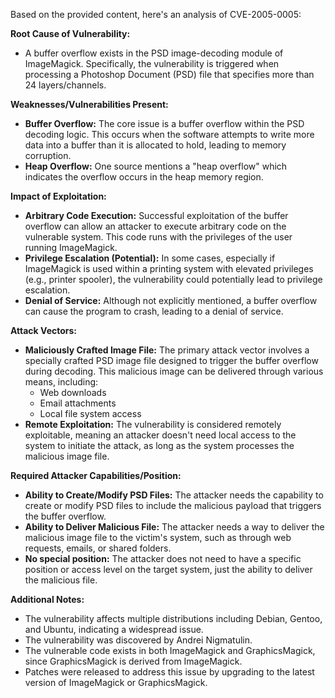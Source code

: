 Based on the provided content, here's an analysis of CVE-2005-0005:

**Root Cause of Vulnerability:**
- A buffer overflow exists in the PSD image-decoding module of ImageMagick. Specifically, the vulnerability is triggered when processing a Photoshop Document (PSD) file that specifies more than 24 layers/channels.

**Weaknesses/Vulnerabilities Present:**
- **Buffer Overflow:** The core issue is a buffer overflow within the PSD decoding logic. This occurs when the software attempts to write more data into a buffer than it is allocated to hold, leading to memory corruption.
- **Heap Overflow:** One source mentions a "heap overflow" which indicates the overflow occurs in the heap memory region.

**Impact of Exploitation:**
- **Arbitrary Code Execution:** Successful exploitation of the buffer overflow can allow an attacker to execute arbitrary code on the vulnerable system. This code runs with the privileges of the user running ImageMagick.
- **Privilege Escalation (Potential):** In some cases, especially if ImageMagick is used within a printing system with elevated privileges (e.g., printer spooler), the vulnerability could potentially lead to privilege escalation.
- **Denial of Service:** Although not explicitly mentioned, a buffer overflow can cause the program to crash, leading to a denial of service.

**Attack Vectors:**
- **Maliciously Crafted Image File:** The primary attack vector involves a specially crafted PSD image file designed to trigger the buffer overflow during decoding. This malicious image can be delivered through various means, including:
    - Web downloads
    - Email attachments
    - Local file system access
- **Remote Exploitation:**  The vulnerability is considered remotely exploitable, meaning an attacker doesn't need local access to the system to initiate the attack, as long as the system processes the malicious image file.

**Required Attacker Capabilities/Position:**
- **Ability to Create/Modify PSD Files:** The attacker needs the capability to create or modify PSD files to include the malicious payload that triggers the buffer overflow.
- **Ability to Deliver Malicious File:** The attacker needs a way to deliver the malicious image file to the victim's system, such as through web requests, emails, or shared folders.
- **No special position:** The attacker does not need to have a specific position or access level on the target system, just the ability to deliver the malicious file.

**Additional Notes:**
- The vulnerability affects multiple distributions including Debian, Gentoo, and Ubuntu, indicating a widespread issue.
- The vulnerability was discovered by Andrei Nigmatulin.
- The vulnerable code exists in both ImageMagick and GraphicsMagick, since GraphicsMagick is derived from ImageMagick.
- Patches were released to address this issue by upgrading to the latest version of ImageMagick or GraphicsMagick.